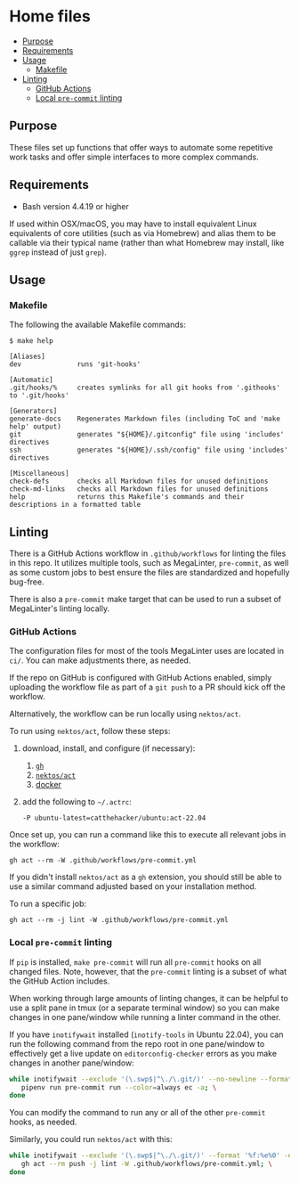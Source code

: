 # Home files

- [Purpose](#purpose)
- [Requirements](#requirements)
- [Usage](#usage)
  - [Makefile](#makefile)
- [Linting](#linting)
  - [GitHub Actions](#github-actions)
  - [Local `pre-commit` linting](#local-pre-commit-linting)

## Purpose

These files set up functions that offer ways to automate some repetitive work tasks and offer simple interfaces to more complex commands.

## Requirements

* Bash version 4.4.19 or higher

If used within OSX/macOS, you may have to install equivalent Linux equivalents of core utilities (such as via Homebrew) and alias them to be callable
via their typical name (rather than what Homebrew may install, like `ggrep` instead of just `grep`).

## Usage

### Makefile

The following the available Makefile commands:

```editorconfig
$ make help

[Aliases]
dev              runs 'git-hooks'

[Automatic]
.git/hooks/%     creates symlinks for all git hooks from '.githooks' to '.git/hooks'

[Generators]
generate-docs    Regenerates Markdown files (including ToC and 'make help' output)
git              generates "${HOME}/.gitconfig" file using 'includes' directives
ssh              generates "${HOME}/.ssh/config" file using 'includes' directives

[Miscellaneous]
check-defs       checks all Markdown files for unused definitions
check-md-links   checks all Markdown files for unused definitions
help             returns this Makefile's commands and their descriptions in a formatted table
```

## Linting

There is a GitHub Actions workflow in `.github/workflows` for linting the files in this repo. It utilizes multiple tools, such as MegaLinter,
`pre-commit`, as well as some custom jobs to best ensure the files are standardized and hopefully bug-free.

There is also a `pre-commit` make target that can be used to run a subset of MegaLinter's linting locally.

### GitHub Actions

The configuration files for most of the tools MegaLinter uses are located in `ci/`. You can make adjustments there, as needed.

If the repo on GitHub is configured with GitHub Actions enabled, simply uploading the workflow file as part of a `git push` to a PR should kick off
the workflow.

Alternatively, the workflow can be run locally using `nektos/act`.

To run using `nektos/act`, follow these steps:
1. download, install, and configure (if necessary):
   1. [`gh`][install `gh`]
   1. [`nektos/act`][install `nektos/act`]
   1. [docker][install docker]
1. add the following to `~/.actrc`:

       -P ubuntu-latest=catthehacker/ubuntu:act-22.04

Once set up, you can run a command like this to execute all relevant jobs in the workflow:

    gh act --rm -W .github/workflows/pre-commit.yml

If you didn't install `nektos/act` as a `gh` extension, you should still be able to use a similar command adjusted based on your installation method.

To run a specific job:

    gh act --rm -j lint -W .github/workflows/pre-commit.yml

### Local `pre-commit` linting

If `pip` is installed, `make pre-commit` will run all `pre-commit` hooks on all changed files. Note, however, that the `pre-commit` linting is a
subset of what the GitHub Action includes.

When working through large amounts of linting changes, it can be helpful to use a split pane in tmux (or a separate terminal window) so you can make
changes in one pane/window while running a linter command in the other.

If you have `inotifywait` installed (`inotify-tools` in Ubuntu 22.04), you can run the following command from the repo root in one pane/window to
effectively get a live update on `editorconfig-checker` errors as you make changes in another pane/window:

```bash
while inotifywait --exclude '(\.swp$|^\./\.git/)' --no-newline --format '%0' -e modify -r .; do \
   pipenv run pre-commit run --color=always ec -a; \
done
```

You can modify the command to run any or all of the other `pre-commit` hooks, as needed.

Similarly, you could run `nektos/act` with this:

```bash
while inotifywait --exclude '(\.swp$|^\./\.git/)' --format '%f:%e%0' -e modify -r .; do \
   gh act --rm push -j lint -W .github/workflows/pre-commit.yml; \
done
```


[install `gh`]: https://github.com/cli/cli#installation
[install `nektos/act`]: https://github.com/nektos/act#installation
[install docker]: https://docs.docker.com/get-docker/
